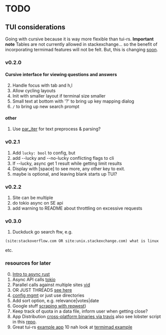 # TODO

## TUI considerations
Going with cursive because it is way more flexible than tui-rs.
**Important note** Tables are not currently allowed in stackexchange... so the
benefit of incorporating termimad features will not be felt. But, this is
changing [soon](https://meta.stackexchange.com/q/348746).

### v0.2.0

#### Cursive interface for viewing questions and answers
2. Handle focus with tab and h,l
4. Allow cycling layouts
5. Init with smaller layout if terminal size smaller
6. Small text at bottom with '?' to bring up key mapping dialog
7. `/` to bring up new search prompt

#### other
1. Use [par_iter](https://github.com/rayon-rs/rayon) for text preprocess & parsing?

### v0.2.1
1. Add `lucky: bool` to config, but
2. add --lucky and --no-lucky conflicting flags to cli
3. If --lucky, async get 1 result while getting limit results
4. Display with [space] to see more, any other key to exit.
1. maybe <query> is optional, and leaving blank starts up TUI?

### v0.2.2
1. Site can be multiple
2. do tokio async on SE api
3. add warning to README about throttling on excessive requests

### v0.3.0
1. Duckduck go search ftw, e.g.
```
(site:stackoverflow.com OR site:unix.stackexchange.com) what is linux
```
etc.

### resources for later
0. [Intro to async rust](http://jamesmcm.github.io/blog/2020/05/06/a-practical-introduction-to-async-programming-in-rust/)
1. Async API calls [tokio](https://stackoverflow.com/a/57770687)
2. Parallel calls against multiple sites [vid](https://www.youtube.com/watch?v=O-LagKc0MPA)
0. OR JUST THREADS [see here](https://rust-lang.github.io/async-book/01_getting_started/02_why_async.html)
3. [config mgmt](https://github.com/rust-cli/confy) or just use directories
5. Add sort option, e.g. relevance|votes|date
6. Google stuff [scraping with reqwest](https://rust-lang-nursery.github.io/rust-cookbook/web/scraping.html))
8. Keep track of quota in a data file, inform user when getting close?
7. App Distribution
   [cross-platform binaries via travis](https://github.com/rustwasm/wasm-pack/blob/51e6351c28fbd40745719e6d4a7bf26dadd30c85/.travis.yml#L74-L91)
   also see lobster script in this [repo](https://git.sr.ht/~wezm/lobsters).
9. Great tui-rs [example app](https://github.com/SoptikHa2/desed/blob/master/src/ui/tui.rs)
10 nah look at [termimad example](https://github.com/Canop/whalespotter)
